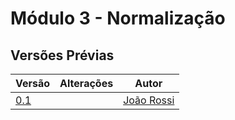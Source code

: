 # Módulo 3 - Normalização

## Versões Prévias

| Versão | Alterações | Autor | 
| ------ | ---------- | ----- |
| [0.1](./vikings_MRel_Normalizado-v0.1.png) | | [João Rossi](https://github.com/bielrossi15) |
